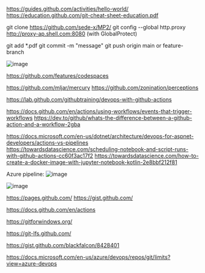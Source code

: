 
https://guides.github.com/activities/hello-world/
https://education.github.com/git-cheat-sheet-education.pdf

git clone https://github.com/sede-x/MP2/
git config --global http.proxy http://proxy-ap.shell.com:8080 (with GlobalProtect)


git add *.pdf
git commit -m "message"
git push origin main or feature-branch


![image](https://user-images.githubusercontent.com/73946741/156766350-ca628785-8538-47f0-97bf-05c9f6066ef9.png)

https://github.com/features/codespaces

https://github.com/mljar/mercury
https://github.com/zonination/perceptions

https://lab.github.com/githubtraining/devops-with-github-actions

https://docs.github.com/en/actions/using-workflows/events-that-trigger-workflows
https://dev.to/github/whats-the-difference-between-a-github-action-and-a-workflow-2gba

https://docs.microsoft.com/en-us/dotnet/architecture/devops-for-aspnet-developers/actions-vs-pipelines
https://towardsdatascience.com/scheduling-notebook-and-script-runs-with-github-actions-cc60f3ac17f2
https://towardsdatascience.com/how-to-create-a-docker-image-with-jupyter-notebook-kotlin-2e8bbf212f81

Azure pipeline:
![image](https://user-images.githubusercontent.com/73946741/156766190-c65ed63a-1cc2-4456-8174-0b33046d41af.png)


![image](https://user-images.githubusercontent.com/73946741/156766235-ca2f42da-5d56-4239-bd06-c8a78ee486cc.png)

https://pages.github.com/
https://gist.github.com/

https://docs.github.com/en/actions

https://gitforwindows.org/

https://git-lfs.github.com/

https://gist.github.com/blackfalcon/8428401

https://docs.microsoft.com/en-us/azure/devops/repos/git/limits?view=azure-devops

